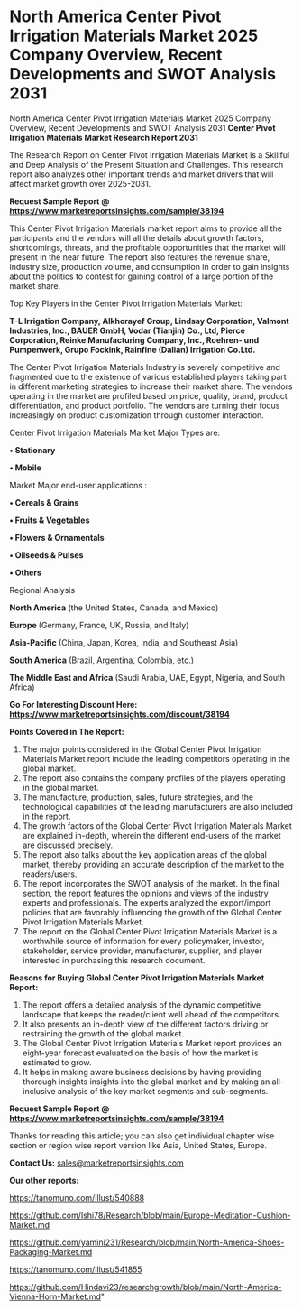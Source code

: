 # North America Center Pivot Irrigation Materials Market 2025 Company Overview, Recent Developments and SWOT Analysis 2031
North America Center Pivot Irrigation Materials Market 2025 Company Overview, Recent Developments and SWOT Analysis 2031
<strong>Center Pivot Irrigation Materials Market Research Report 2031</strong>

The Research Report on Center Pivot Irrigation Materials Market is a Skillful and Deep Analysis of the Present Situation and Challenges. This research report also analyzes other important trends and market drivers that will affect market growth over 2025-2031.

<strong>Request Sample Report @ <a href=https://www.marketreportsinsights.com/sample/38194>https://www.marketreportsinsights.com/sample/38194</a></strong>

This Center Pivot Irrigation Materials market report aims to provide all the participants and the vendors will all the details about growth factors, shortcomings, threats, and the profitable opportunities that the market will present in the near future. The report also features the revenue share, industry size, production volume, and consumption in order to gain insights about the politics to contest for gaining control of a large portion of the market share.

Top Key Players in the Center Pivot Irrigation Materials Market:

<strong>T-L Irrigation Company, Alkhorayef Group, Lindsay Corporation, Valmont Industries, Inc., BAUER GmbH, Vodar (Tianjin) Co., Ltd, Pierce Corporation, Reinke Manufacturing Company, Inc., Roehren- und Pumpenwerk, Grupo Fockink, Rainfine (Dalian) Irrigation Co.Ltd.</strong>

The Center Pivot Irrigation Materials Industry is severely competitive and fragmented due to the existence of various established players taking part in different marketing strategies to increase their market share. The vendors operating in the market are profiled based on price, quality, brand, product differentiation, and product portfolio. The vendors are turning their focus increasingly on product customization through customer interaction.

Center Pivot Irrigation Materials Market Major Types are:

<strong>•  Stationary

•  Mobile</strong>

Market Major end-user applications :

<strong>•  Cereals & Grains

•  Fruits & Vegetables

•  Flowers & Ornamentals

•  Oilseeds & Pulses

•  Others</strong>

Regional Analysis

</u><strong><b>North America</b></strong> (the United States, Canada, and Mexico)

<strong><b>Europe </b></strong>(Germany, France, UK, Russia, and Italy)

<strong><b>Asia-Pacific</b></strong> (China, Japan, Korea, India, and Southeast Asia)

<strong><b>South America</b></strong> (Brazil, Argentina, Colombia, etc.)

<strong><b>The Middle East and Africa</b></strong> (Saudi Arabia, UAE, Egypt, Nigeria, and South Africa)

<strong>Go For Interesting Discount Here: <a href=https://www.marketreportsinsights.com/discount/38194>https://www.marketreportsinsights.com/discount/38194</a></strong>

<strong>Points Covered in The Report:</strong>
<ol>
  <li>The major points considered in the Global Center Pivot Irrigation Materials Market report include the leading competitors operating in the global market.</li>
  <li>The report also contains the company profiles of the players operating in the global market.</li>
  <li>The manufacture, production, sales, future strategies, and the technological capabilities of the leading manufacturers are also included in the report.</li>
  <li>The growth factors of the Global Center Pivot Irrigation Materials Market are explained in-depth, wherein the different end-users of the market are discussed precisely.</li>
  <li>The report also talks about the key application areas of the global market, thereby providing an accurate description of the market to the readers/users.</li>
  <li>The report incorporates the SWOT analysis of the market. In the final section, the report features the opinions and views of the industry experts and professionals. The experts analyzed the export/import policies that are favorably influencing the growth of the Global Center Pivot Irrigation Materials Market.</li>
  <li>The report on the Global Center Pivot Irrigation Materials Market is a worthwhile source of information for every policymaker, investor, stakeholder, service provider, manufacturer, supplier, and player interested in purchasing this research document.</li>
</ol>
<strong>Reasons for Buying Global Center Pivot Irrigation Materials Market Report:</strong>

<ol>
  <li>The report offers a detailed analysis of the dynamic competitive landscape that keeps the reader/client well ahead of the competitors.</li>
  <li>It also presents an in-depth view of the different factors driving or restraining the growth of the global market.</li>
  <li>The Global Center Pivot Irrigation Materials Market report provides an eight-year forecast evaluated on the basis of how the market is estimated to grow.</li>
  <li>It helps in making aware business decisions by having providing thorough insights insights into the global market and by making an all-inclusive analysis of the key market segments and sub-segments.</li>
</ol>
<strong>Request Sample Report @ <a href=https://www.marketreportsinsights.com/sample/38194>https://www.marketreportsinsights.com/sample/38194</a></strong>


Thanks for reading this article; you can also get individual chapter wise section or region wise report version like Asia, United States, Europe.

<strong>Contact Us:</strong>
sales@marketreportsinsights.com

<strong>Our other reports:</strong>

<a href=https://tanomuno.com/illust/540888>https://tanomuno.com/illust/540888</a>

<a href=https://github.com/Ishi78/Research/blob/main/Europe-Meditation-Cushion-Market.md>https://github.com/Ishi78/Research/blob/main/Europe-Meditation-Cushion-Market.md</a>

<a href=https://github.com/yamini231/Research/blob/main/North-America-Shoes-Packaging-Market.md>https://github.com/yamini231/Research/blob/main/North-America-Shoes-Packaging-Market.md</a>

<a href=https://tanomuno.com/illust/541855>https://tanomuno.com/illust/541855</a>

<a href=https://github.com/Hindavi23/researchgrowth/blob/main/North-America-Vienna-Horn-Market.md>https://github.com/Hindavi23/researchgrowth/blob/main/North-America-Vienna-Horn-Market.md</a>"
